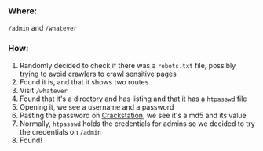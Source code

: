 ### Where:  

`/admin` and `/whatever`

### How:  

1. Randomly decided to check if there was a `robots.txt` file, possibly trying to avoid crawlers to crawl sensitive pages
2. Found it is, and that it shows two routes
3. Visit `/whatever`
4. Found that it's a directory and has listing and that it has a `htpasswd` file
5. Opening it, we see a username and a password
6. Pasting the password on [Crackstation](https://crackstation.net/), we see it's a md5 and its value 
7. Normally, `htpasswd` holds the credentials for admins so we decided to try the credentials on `/admin`
8. Found! 
